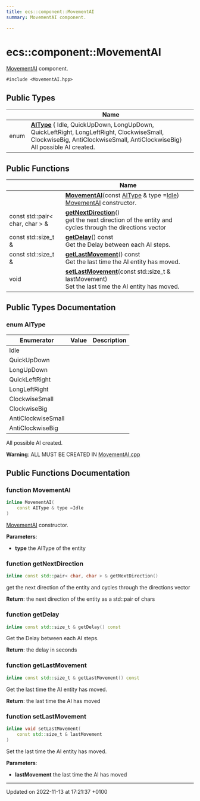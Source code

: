 ```yaml
---
title: ecs::component::MovementAI
summary: MovementAI component. 

---
```


# ecs::component::MovementAI



[MovementAI]() component. 


`#include <MovementAI.hpp>`

## Public Types

|                | Name           |
| -------------- | -------------- |
| enum| **[AIType](Classes/structecs_1_1component_1_1_movement_a_i.md#enum-aitype)** { Idle, QuickUpDown, LongUpDown, QuickLeftRight, LongLeftRight, ClockwiseSmall, ClockwiseBig, AntiClockwiseSmall, AntiClockwiseBig}<br>All possible AI created.  |

## Public Functions

|                | Name           |
| -------------- | -------------- |
| | **[MovementAI](Classes/structecs_1_1component_1_1_movement_a_i.md#function-movementai)**(const [AIType](Classes/structecs_1_1component_1_1_movement_a_i.md#enum-aitype) & type =[Idle](Classes/structecs_1_1component_1_1_movement_a_i.md#enumvalue-idle))<br>[MovementAI](Classes/structecs_1_1component_1_1_movement_a_i.md) constructor.  |
| const std::pair< char, char > & | **[getNextDirection](Classes/structecs_1_1component_1_1_movement_a_i.md#function-getnextdirection)**()<br>get the next direction of the entity and cycles through the directions vector  |
| const std::size_t & | **[getDelay](Classes/structecs_1_1component_1_1_movement_a_i.md#function-getdelay)**() const<br>Get the Delay between each AI steps.  |
| const std::size_t & | **[getLastMovement](Classes/structecs_1_1component_1_1_movement_a_i.md#function-getlastmovement)**() const<br>Get the last time the AI entity has moved.  |
| void | **[setLastMovement](Classes/structecs_1_1component_1_1_movement_a_i.md#function-setlastmovement)**(const std::size_t & lastMovement)<br>Set the last time the AI entity has moved.  |

## Public Types Documentation

### enum AIType

| Enumerator | Value | Description |
| ---------- | ----- | ----------- |
| Idle | |   |
| QuickUpDown | |   |
| LongUpDown | |   |
| QuickLeftRight | |   |
| LongLeftRight | |   |
| ClockwiseSmall | |   |
| ClockwiseBig | |   |
| AntiClockwiseSmall | |   |
| AntiClockwiseBig | |   |



All possible AI created. 

**Warning**: ALL MUST BE CREATED IN [MovementAI.cpp](Files/_movement_a_i_8cpp.md#file-movementai.cpp)

## Public Functions Documentation

### function MovementAI

```cpp
inline MovementAI(
    const AIType & type =Idle
)
```

[MovementAI](Classes/structecs_1_1component_1_1_movement_a_i.md) constructor. 

**Parameters**: 

  * **type** the AIType of the entity 


### function getNextDirection

```cpp
inline const std::pair< char, char > & getNextDirection()
```

get the next direction of the entity and cycles through the directions vector 

**Return**: the next direction of the entity as a std::pair of chars 

### function getDelay

```cpp
inline const std::size_t & getDelay() const
```

Get the Delay between each AI steps. 

**Return**: the delay in seconds 

### function getLastMovement

```cpp
inline const std::size_t & getLastMovement() const
```

Get the last time the AI entity has moved. 

**Return**: the last time the AI has moved 

### function setLastMovement

```cpp
inline void setLastMovement(
    const std::size_t & lastMovement
)
```

Set the last time the AI entity has moved. 

**Parameters**: 

  * **lastMovement** the last time the AI has moved 


-------------------------------

Updated on 2022-11-13 at 17:21:37 +0100